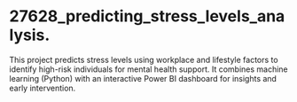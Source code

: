 # 27628_predicting_stress_levels_analysis.
This project predicts stress levels using workplace and lifestyle factors to identify high-risk individuals for mental health support. It combines machine learning (Python) with an interactive Power BI dashboard for insights and early intervention.
